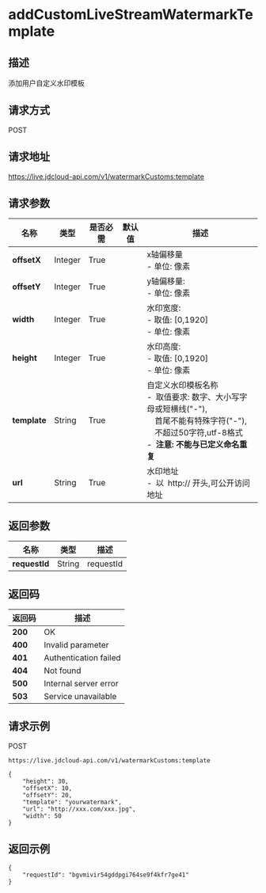 # addCustomLiveStreamWatermarkTemplate


## 描述
添加用户自定义水印模板


## 请求方式
POST

## 请求地址
https://live.jdcloud-api.com/v1/watermarkCustoms:template


## 请求参数
|名称|类型|是否必需|默认值|描述|
|---|---|---|---|---|
|**offsetX**|Integer|True| |x轴偏移量<br>- 单位: 像素<br>|
|**offsetY**|Integer|True| |y轴偏移量:<br>- 单位: 像素<br>|
|**width**|Integer|True| |水印宽度:<br>- 取值: [0,1920]<br>- 单位: 像素<br>|
|**height**|Integer|True| |水印高度:<br>- 取值: [0,1920]<br>- 单位: 像素<br>|
|**template**|String|True| |自定义水印模板名称<br>-&ensp;取值要求: 数字、大小写字母或短横线("-"),<br>&ensp;&ensp;首尾不能有特殊字符("-"),<br>&ensp;&ensp;不超过50字符,utf-8格式<br>-&ensp;<b>注意: 不能与已定义命名重复</b><br>|
|**url**|String|True| |水印地址<br>-&ensp;以&ensp;http:// 开头,可公开访问地址<br>|


## 返回参数
|名称|类型|描述|
|---|---|---|
|**requestId**|String|requestId|


## 返回码
|返回码|描述|
|---|---|
|**200**|OK|
|**400**|Invalid parameter|
|**401**|Authentication failed|
|**404**|Not found|
|**500**|Internal server error|
|**503**|Service unavailable|

## 请求示例
POST
```
https://live.jdcloud-api.com/v1/watermarkCustoms:template

```
```
{
    "height": 30, 
    "offsetX": 10, 
    "offsetY": 20, 
    "template": "yourwatermark", 
    "url": "http://xxx.com/xxx.jpg", 
    "width": 50
}
```

## 返回示例
```
{
    "requestId": "bgvmivir54gddpgi764se9f4kfr7ge41"
}
```
